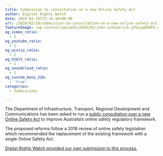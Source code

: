 ```yaml
---
title: Submission to consultation on a new Online Safety Act
author: Digital Rights Watch
date: 2020-02-19T23:19:10+00:00
url: /2020/02/20/submission-to-consultation-on-a-new-online-safety-act/
featureImage: /wp-content/uploads/2020/02/john-schnobrich-yFbyvpEGHFQ-unsplash-scaled-1.jpg
eg_vimeo_ratio:
  - 1
eg_youtube_ratio:
  - 1
eg_wistia_ratio:
  - 1
eg_html5_ratio:
  - 1
eg_soundcloud_ratio:
  - 1
eg_custom_meta_216:
  - 'true'
categories:
  - Submissions

---
```

The Department of Infrastructure, Transport, Regional Development and Communications has been asked to run a [public consultation over a new Online Safety Act][1] to improve Australia&#8217;s online safety regulatory framework.

The proposed reforms follow a 2018 review of online safety legislation which recommended the replacement of the existing framework with a single Online Safety Act.

[Digital Rights Watch provided our own submission to this process.][2]

 [1]: https://www.communications.gov.au/have-your-say/consultation-new-online-safety-act
 [2]: /wp-content/uploads/2020/02/DRW-Submission-on-Online-Safety-Legislative-Reform.pdf